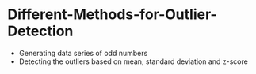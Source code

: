 # Different-Methods-for-Outlier-Detection

- Generating data series of odd numbers
- Detecting the outliers based on mean, standard deviation and  z-score
   

